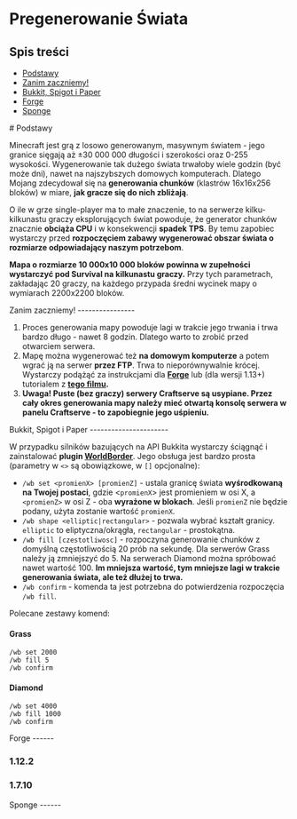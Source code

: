 Pregenerowanie Świata
=====================


Spis treści
-----------

* [Podstawy](#podstawy)
* [Zanim zaczniemy!](#zanim)
* [Bukkit, Spigot i Paper](#bukkit)
* [Forge](#forge)
* [Sponge](#sponge)

<a name="podstawy">
# Podstawy
</a>

Minecraft jest grą z losowo generowanym, masywnym światem - jego granice sięgają aż ±30 000 000 długości i szerokości oraz 0-255 wysokości. Wygenerowanie tak dużego świata trwałoby wiele godzin (być może dni), nawet na najszybszych domowych komputerach. Dlatego Mojang zdecydował się na **generowania chunków** (klastrów 16x16x256 bloków) w miare, **jak gracze się do nich zbliżają**.

O ile w grze single-player ma to małe znaczenie, to na serwerze kilku-kilkunastu graczy eksplorujących świat powoduje, że generator chunków znacznie **obciąża CPU** i w konsekwencji **spadek TPS**. By temu zapobiec wystarczy przed **rozpoczęciem zabawy wygenerować obszar świata o rozmiarze odpowiadający naszym potrzebom**.

**Mapa o rozmiarze 10 000x10 000 bloków powinna w zupełności wystarczyć pod Survival na kilkunastu graczy.** Przy tych parametrach, zakładając 20 graczy, na każdego przypada średni wycinek mapy o wymiarach 2200x2200 bloków. 

<a name="zanim">
Zanim zaczniemy!
----------------
</a>

1. Proces generowania mapy powoduje lagi w trakcie jego trwania i trwa bardzo długo - nawet 8 godzin. Dlatego warto to zrobić przed otwarciem serwera.
2. Mapę można wygenerować też **na domowym komputerze** a potem wgrać ją na serwer **przez FTP**. Trwa to nieporównywalnie krócej. Wystarczy podążąć za instrukcjami dla **[Forge](#forge)** lub (dla wersji 1.13+) tutorialem z **[tego filmu](https://www.youtube.com/watch?v=5yRnGpcIoS8).**
3. **Uwaga! Puste (bez graczy) serwery Craftserve są usypiane. Przez cały okres generowania mapy należy mieć otwartą konsolę serwera w panelu Craftserve - to zapobiegnie jego uśpieniu.**

<a name="bukkit">
Bukkit, Spigot i Paper
----------------------
</a>

W przypadku silników bazujących na API Bukkita wystarczy ściągnąć i zainstalować **plugin [WorldBorder](https://www.spigotmc.org/resources/worldborder.60905/)**. Jego obsługa jest bardzo prosta (parametry w `<>` są obowiązkowe, w `[]` opcjonalne):

* `/wb set <promienX> [promienZ]` - ustala granicę świata **wyśrodkowaną na Twojej postaci**, gdzie <`promienX`> jest promieniem w osi X, a `<promienZ>` w osi Z - oba **wyrażone w blokach**. Jeśli `promienZ` nie będzie podany, użyta zostanie wartość `promienX`.
* `/wb shape <elliptic|rectangular>` - pozwala wybrać kształt granicy. `elliptic` to eliptyczna/okrągła, `rectangular` - prostokątna.
* `/wb fill [czestotliwosc]` - rozpoczyna generowanie chunków z domyślną częstotliwością 20 prób na sekundę. Dla serwerów Grass należy ją zmniejszyć do 5. Na serwerach Diamond można spróbować nawet wartość 100. **Im mniejsza wartość, tym mniejsze lagi w trakcie generowania świata, ale też dłużej to trwa.**
* `/wb confirm` - komenda ta jest potrzebna do potwierdzenia rozpoczęcia `/wb fill`.

Polecane zestawy komend:

#### Grass

```
/wb set 2000
/wb fill 5
/wb confirm
```

#### Diamond

```
/wb set 4000
/wb fill 1000
/wb confirm
```

<a name="forge">
Forge
------
</a>

### 1.12.2


### 1.7.10

<a name="sponge">
Sponge
------
</a>